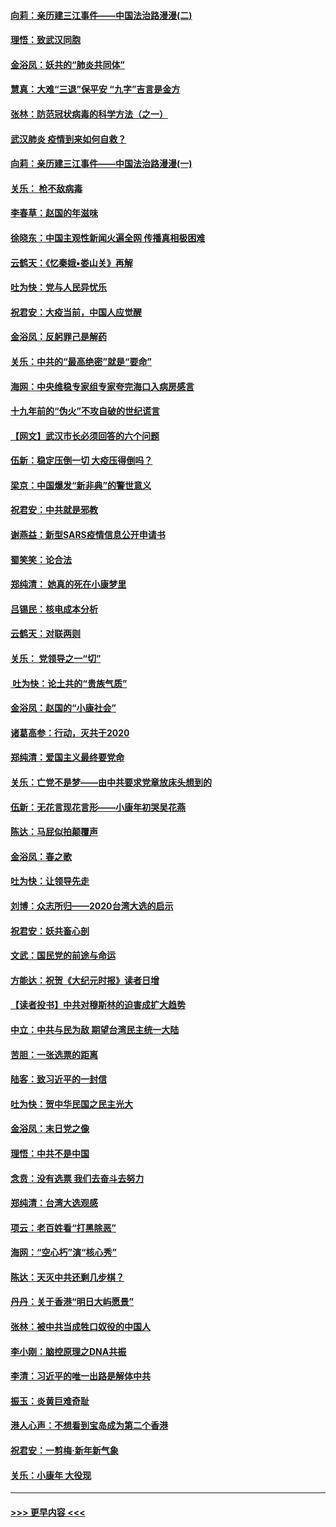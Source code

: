 #### [向莉：亲历建三江事件——中国法治路漫漫(二)](../pages/nsc993/n11829102.md?t=01301933) 
#### [理悟：致武汉同胞](../pages/nsc993/n11831522.md?t=01301933) 
#### [金浴凤：妖共的“肺炎共同体”](../pages/nsc993/n11829448.md?t=01301933) 
#### [慧真：大难“三退”保平安 “九字”吉言是金方](../pages/nsc993/n11829501.md?t=01301933) 
#### [张林：防范冠状病毒的科学方法（之一）](../pages/nsc993/n11828618.md?t=01301933) 
#### [武汉肺炎 疫情到来如何自救？](../pages/nsc993/n11827632.md?t=01301933) 
#### [向莉：亲历建三江事件——中国法治路漫漫(一)](../pages/nsc993/n11827190.md?t=01301933) 
#### [关乐： 枪不敌病毒](../pages/nsc993/n11826746.md?t=01301933) 
#### [李春草：赵国的年滋味](../pages/nsc993/n11826321.md?t=01301933) 
#### [徐晓东：中国主观性新闻火遍全网 传播真相极困难](../pages/nsc993/n11826508.md?t=01301933) 
#### [云鹤天：《忆秦娥▪娄山关》再解](../pages/nsc993/n11824682.md?t=01301933) 
#### [吐为快：党与人民异忧乐](../pages/nsc993/n11824660.md?t=01301933) 
#### [祝君安：大疫当前，中国人应觉醒](../pages/nsc993/n11821946.md?t=01301933) 
#### [金浴凤：反躬罪己是解药](../pages/nsc993/n11820280.md?t=01301933) 
#### [关乐：中共的“最高绝密”就是“要命”](../pages/nsc993/n11816946.md?t=01301933) 
#### [海网：中央维稳专家组专家夸完海口入病房感言](../pages/nsc993/n11815138.md?t=01301933) 
#### [十九年前的“伪火”不攻自破的世纪谎言](../pages/nsc993/n11813238.md?t=01301933) 
#### [【网文】武汉市长必须回答的六个问题](../pages/nsc993/n11813848.md?t=01301933) 
#### [伍新：稳定压倒一切 大疫压得倒吗？](../pages/nsc993/n11812634.md?t=01301933) 
#### [梁京：中国爆发“新非典”的警世意义](../pages/nsc993/n11812554.md?t=01301933) 
#### [祝君安：中共就是邪教](../pages/nsc993/n11812431.md?t=01301933) 
#### [谢燕益：新型SARS疫情信息公开申请书](../pages/nsc993/n11808840.md?t=01301933) 
#### [蜀笑笑：论合法](../pages/nsc993/n11808064.md?t=01301933) 
#### [郑纯清： 她真的死在小康梦里](../pages/nsc993/n11806623.md?t=01301933) 
#### [吕锡民：核电成本分析](../pages/nsc993/n11806284.md?t=01301933) 
#### [云鹤天：对联两则](../pages/nsc993/n11805957.md?t=01301933) 
#### [关乐： 党领导之一“切”](../pages/nsc993/n11804505.md?t=01301933) 
#### [ 吐为快：论土共的“贵族气质”](../pages/nsc993/n11804490.md?t=01301933) 
#### [金浴凤：赵国的“小康社会”](../pages/nsc993/n11804452.md?t=01301933) 
#### [诸葛高参：行动，灭共于2020](../pages/nsc993/n11804120.md?t=01301933) 
#### [郑纯清：爱国主义最终要党命](../pages/nsc993/n11802197.md?t=01301933) 
#### [关乐：亡党不是梦——由中共要求党章放床头想到的](../pages/nsc993/n11802156.md?t=01301933) 
#### [伍新：无花言现花言形——小康年初哭吴花燕](../pages/nsc993/n11800044.md?t=01301933) 
#### [陈达：马屁似拍颠覆声](../pages/nsc993/n11800010.md?t=01301933) 
#### [金浴凤：春之歌](../pages/nsc993/n11797687.md?t=01301933) 
#### [吐为快：让领导先走](../pages/nsc993/n11797512.md?t=01301933) 
#### [刘博：众志所归——2020台湾大选的启示](../pages/nsc993/n11796878.md?t=01301933) 
#### [祝君安：妖共畜心剖](../pages/nsc993/n11794273.md?t=01301933) 
#### [文武：国民党的前途与命运](../pages/nsc993/n11794198.md?t=01301933) 
#### [方能达：祝贺《大纪元时报》读者日增](../pages/nsc993/n11793807.md?t=01301933) 
#### [【读者投书】中共对穆斯林的迫害成扩大趋势](../pages/nsc993/n11791371.md?t=01301933) 
#### [中立：中共与民为敌 期望台湾民主统一大陆](../pages/nsc993/n11790392.md?t=01301933) 
#### [苦胆：一张选票的距离](../pages/nsc993/n11788914.md?t=01301933) 
#### [陆客：致习近平的一封信](../pages/nsc993/n11788867.md?t=01301933) 
#### [吐为快：贺中华民国之民主光大](../pages/nsc993/n11788618.md?t=01301933) 
#### [金浴凤：末日党之像](../pages/nsc993/n11787475.md?t=01301933) 
#### [理悟：中共不是中国](../pages/nsc993/n11787463.md?t=01301933) 
#### [念贲：没有选票  我们去奋斗去努力](../pages/nsc993/n11787398.md?t=01301933) 
#### [郑纯清：台湾大选观感](../pages/nsc993/n11786210.md?t=01301933) 
#### [项云：老百姓看“打黑除恶”](../pages/nsc993/n11785398.md?t=01301933) 
#### [海网：“空心朽”演“核心秀”](../pages/nsc993/n11783874.md?t=01301933) 
#### [陈达：天灭中共还剩几步棋？](../pages/nsc993/n11783719.md?t=01301933) 
#### [丹丹：关于香港“明日大屿愿景”](../pages/nsc993/n11783273.md?t=01301933) 
#### [张林：被中共当成牲口奴役的中国人](../pages/nsc993/n11782397.md?t=01301933) 
#### [李小刚：脑控原理之DNA共振](../pages/nsc993/n11780962.md?t=01301933) 
#### [李清：习近平的唯一出路是解体中共](../pages/nsc993/n11780866.md?t=01301933) 
#### [振玉：炎黄巨难奇耻](../pages/nsc993/n11779632.md?t=01301933) 
#### [港人心声：不想看到宝岛成为第二个香港](../pages/nsc993/n11778817.md?t=01301933) 
#### [祝君安：一剪梅‧新年新气象](../pages/nsc993/n11776340.md?t=01301933) 
#### [关乐：小康年 大役现](../pages/nsc993/n11774213.md?t=01301933) 

----
#### [ >>> 更早内容 <<< ](../indexes/nsc993-earlier.md)
